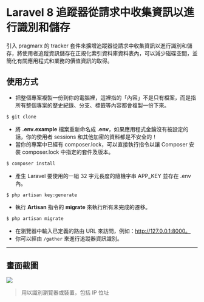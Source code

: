 # Laravel 8 追蹤器從請求中收集資訊以進行識別和儲存

引入 pragmarx 的 tracker 套件來擴增追蹤器從請求中收集資訊以進行識別和儲存，將使用者追蹤資訊儲存在正規化索引資料庫資料表內，可以減少磁碟空間，並簡化有關應用程式和業務的價值資訊的取得。

## 使用方式
- 把整個專案複製一份到你的電腦裡，這裡指的「內容」不是只有檔案，而是指所有整個專案的歷史紀錄、分支、標籤等內容都會複製一份下來。
```sh
$ git clone
```
- 將 __.env.example__ 檔案重新命名成 __.env__，如果應用程式金鑰沒有被設定的話，你的使用者 sessions 和其他加密的資料都是不安全的！
- 當你的專案中已經有 composer.lock，可以直接執行指令以讓 Composer 安裝 composer.lock 中指定的套件及版本。
```sh
$ composer install
```
- 產生 Laravel 要使用的一組 32 字元長度的隨機字串 APP_KEY 並存在 .env 內。
```sh
$ php artisan key:generate
```
- 執行 __Artisan__ 指令的 __migrate__ 來執行所有未完成的遷移。
```sh
$ php artisan migrate
```
- 在瀏覽器中輸入已定義的路由 URL 來訪問，例如：http://127.0.0.1:8000。
- 你可以經由 `/gather` 來進行追蹤器資訊識別。

----

## 畫面截圖
![](https://i.imgur.com/bMUoSqH.png)
> 用以識別瀏覽器或裝置，包括 IP 位址